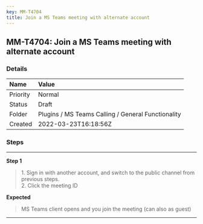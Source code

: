```yaml
---
key: MM-T4704
title: Join a MS Teams meeting with alternate account
---
```


## MM-T4704: Join a MS Teams meeting with alternate account

### Details

| Name     | Value                                              |
| :------- | :------------------------------------------------- |
| Priority | Normal                                             |
| Status   | Draft                                              |
| Folder   | Plugins / MS Teams Calling / General Functionality |
| Created  | 2022-03-23T16:18:56Z                               |

### Steps

<hr/>

**Step 1**

> <article>1. Sign in with another account, and switch to the public channel from previous steps.<br />2. Click the meeting ID</article>

**Expected**

> <article>MS Teams client opens and you join the meeting (can also as guest)</article>

<hr/>
